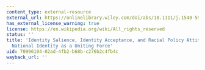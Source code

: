 ```yaml
---
content_type: external-resource
external_url: https://onlinelibrary.wiley.com/doi/abs/10.1111/j.1540-5907.2007.00238.x
has_external_license_warning: true
license: https://en.wikipedia.org/wiki/All_rights_reserved
status: ''
title: 'Identity Salience, Identity Acceptance, and Racial Policy Attitudes: American
  National Identity as a Uniting Force'
uid: 70996104-02ad-4fb2-b68b-c276b2c4fb4c
wayback_url: ''
---
```

